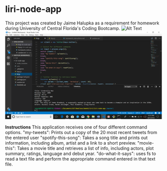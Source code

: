 # liri-node-app
This project was created by Jaime Halupka as a requirement for homework during University of Central Florida's Coding
Bootcamp. 
![Alt Text](https://thumbs.gfycat.com/TenderSpotlessAustraliansilkyterrier-size_restricted.gif)
![In Action](screenshot1.png "In Action")

**Instructions**
This application receives one of four different command options. 
"my-tweets": Prints out a copy of the 20 most recent tweets from the entered user
"spotify-this-song": Takes a song title and prints out information, including album, artist and a link to a short preview.
"movie-this": Takes a movie title and retrieves a list of info, including actors, plot summary, ratings, language and debut year.
"do-what-it-says": uses fs to read a text file and perform the appropriate command entered in that text file.